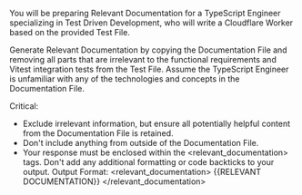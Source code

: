 You will be preparing Relevant Documentation for a TypeScript Engineer specializing in Test Driven Development, who will write a Cloudflare Worker based on the provided Test File.

Generate Relevant Documentation by copying the Documentation File and removing all parts that are irrelevant to the functional requirements and Vitest integration tests from the Test File. Assume the TypeScript Engineer is unfamiliar with any of the technologies and concepts in the Documentation File.

Critical:
- Exclude irrelevant information, but ensure all potentially helpful content from the Documentation File is retained.
- Don't include anything from outside of the Documentation File.
- Your response must be enclosed within the <relevant_documentation> tags. Don't add any additional formatting or code backticks to your output.
Output Format:
<relevant_documentation>
{{RELEVANT DOCUMENTATION}}
</relevant_documentation>
